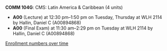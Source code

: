**COMM 104G**: CMS: Latin America & Caribbean (4 units)

- **A00** (Lecture) at 12:30 pm–1:50 pm on Tuesday, Thursday at WLH 2114 by Hallin, Daniel C (A00894868)
- **A00** (Final Exam) at 11:30 am–2:29 pm on Tuesday at WLH 2114 by Hallin, Daniel C (A00894868)

[Enrollment numbers over time](./COMM104G.tsv)
